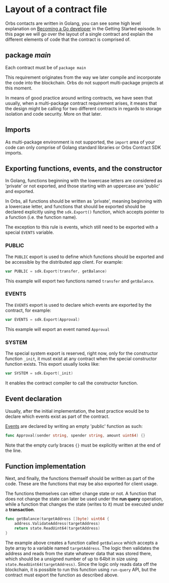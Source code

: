 # Layout of a contract file

Orbs contacts are written in Golang, you can see some high level explanation on [Becoming a Go developer](https://orbs.gitbook.io/contract-sdk/~/edit/drafts/-LVnlbSBlfPGStLbU5Xx/getting-started/untitled) in the Getting Started episode. In this page we will go over the layout of a single contract and explain the different elements of code that the contract is comprised of.

## package _main_

Each contract must be of `package main`

This requirement originates from the way we later compile and incorporate the code into the blockchain. Orbs do not support multi-package projects at this moment.

In means of good practice around writing contracts, we have seen that usually, when a multi-package contract requirement arises, it means that the design might be calling for two different contracts in regards to storage isolation and code security. More on that later.

## Imports

As multi-package environment is not supported, the `import` area of your code can only comprise of Golang standard libraries or Orbs Contract SDK imports.

## Exporting functions, events, and the constructor

In Golang, functions beginning with the lowercase letters are considered as 'private' or not exported, and those starting with an uppercase are 'public' and exported.

In Orbs, all functions should be written as 'private', meaning beginning with a lowercase letter, and functions that should be exported should be declared explicitly using the `sdk.Export()` function, which accepts pointer to a function \(i.e. the function name\).

The exception to this rule is events, which still need to be exported with a special `EVENTS` variable.

### PUBLIC

The `PUBLIC` export is used to define which functions should be exported and be accessible by the distributed app client. For example:

```go
var PUBLIC = sdk.Export(transfer, getBalance)
```

This example will export two functions named `transfer` and `getBalance`.

### EVENTS

The `EVENTS` export is used to declare which events are exported by the contract, for example:

```go
var EVENTS = sdk.Export(Approval)
```

This example will export an event named `Approval`

### SYSTEM

The special system export is reserved, right now, only for the constructor function `_init`, it must exist at any contract when the special constructor function exists. This export usually looks like:

```go
var SYSTEM = sdk.Export(_init)
```

It enables the contract compiler to call the constructor function.

## Event declaration

Usually, after the initial implementation, the best practice would be to declare which events exist as part of the contract.

[Events](https://orbs.gitbook.io/contract-sdk/~/edit/drafts/-LVnlbSBlfPGStLbU5Xx/orbs-contracts/events) are declared by writing an empty 'public' function as such:

```go
func Approval(sender string, spender string, amount uint64) {}
```

Note that the empty curly braces `{}` must be explicitly written at the end of the line.

## Function implementation

Next, and finally, the functions themself should be written as part of the code. These are the functions that may be also exported for client usage.

The functions themselves can either change state or not. A function that does not change the state can later be used under the **run query** operation, while a function that changes the state \(writes to it\) must be executed under a **transaction**.

```go
func getBalance(targetAddress []byte) uint64 {
    address.ValidateAddress(targetAddress)
    return state.ReadUint64(targetAddress)
}
```

The example above creates a function called `getBalance` which accepts a byte array to a variable named `targetAddress`. The logic then validates the address and reads from the state whatever data that was stored there, which should be a unsigned number of up to 64bit in size using `state.ReadUint64(targetAddress)`. Since the logic only reads data off the blockchain, it is possible to run this function using `run-query` API, but the contract must export the function as described above.

